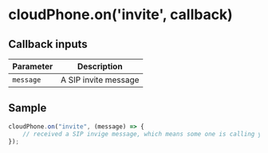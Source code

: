 # cloudPhone.on('invite', callback)

## Callback inputs

| Parameter | Description          |
| --------- | -------------------- |
| `message` | A SIP invite message |

## Sample

```ts
cloudPhone.on("invite", (message) => {
	// received a SIP invige message, which means some one is calling you
});
```
